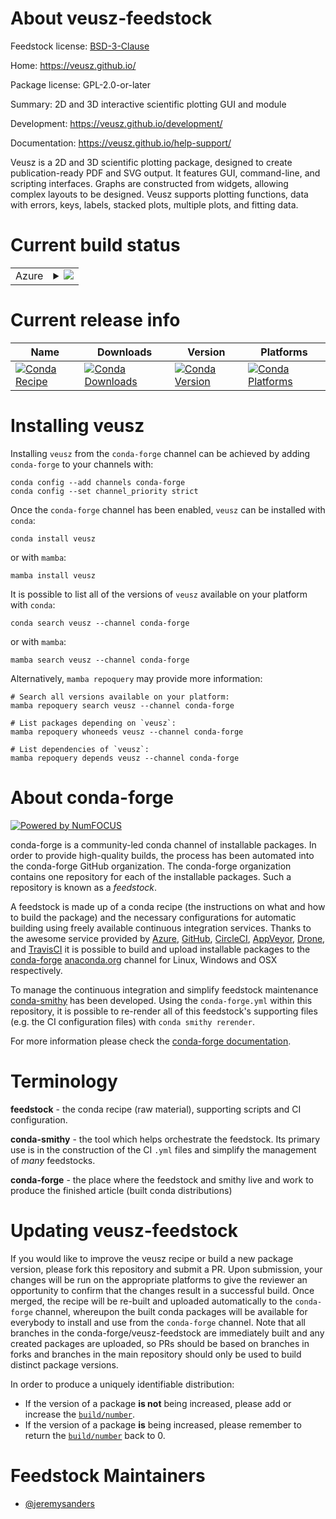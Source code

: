 About veusz-feedstock
=====================

Feedstock license: [BSD-3-Clause](https://github.com/conda-forge/veusz-feedstock/blob/main/LICENSE.txt)

Home: https://veusz.github.io/

Package license: GPL-2.0-or-later

Summary: 2D and 3D interactive scientific plotting GUI and module

Development: https://veusz.github.io/development/

Documentation: https://veusz.github.io/help-support/

Veusz is a 2D and 3D scientific plotting package, designed to
create publication-ready PDF and SVG output. It features GUI,
command-line, and scripting interfaces. Graphs are constructed
from widgets, allowing complex layouts to be designed. Veusz
supports plotting functions, data with errors, keys, labels,
stacked plots, multiple plots, and fitting data.


Current build status
====================


<table>
    
  <tr>
    <td>Azure</td>
    <td>
      <details>
        <summary>
          <a href="https://dev.azure.com/conda-forge/feedstock-builds/_build/latest?definitionId=3639&branchName=main">
            <img src="https://dev.azure.com/conda-forge/feedstock-builds/_apis/build/status/veusz-feedstock?branchName=main">
          </a>
        </summary>
        <table>
          <thead><tr><th>Variant</th><th>Status</th></tr></thead>
          <tbody><tr>
              <td>linux_64_python3.10.____cpython</td>
              <td>
                <a href="https://dev.azure.com/conda-forge/feedstock-builds/_build/latest?definitionId=3639&branchName=main">
                  <img src="https://dev.azure.com/conda-forge/feedstock-builds/_apis/build/status/veusz-feedstock?branchName=main&jobName=linux&configuration=linux%20linux_64_python3.10.____cpython" alt="variant">
                </a>
              </td>
            </tr><tr>
              <td>linux_64_python3.11.____cpython</td>
              <td>
                <a href="https://dev.azure.com/conda-forge/feedstock-builds/_build/latest?definitionId=3639&branchName=main">
                  <img src="https://dev.azure.com/conda-forge/feedstock-builds/_apis/build/status/veusz-feedstock?branchName=main&jobName=linux&configuration=linux%20linux_64_python3.11.____cpython" alt="variant">
                </a>
              </td>
            </tr><tr>
              <td>linux_64_python3.12.____cpython</td>
              <td>
                <a href="https://dev.azure.com/conda-forge/feedstock-builds/_build/latest?definitionId=3639&branchName=main">
                  <img src="https://dev.azure.com/conda-forge/feedstock-builds/_apis/build/status/veusz-feedstock?branchName=main&jobName=linux&configuration=linux%20linux_64_python3.12.____cpython" alt="variant">
                </a>
              </td>
            </tr><tr>
              <td>linux_64_python3.9.____cpython</td>
              <td>
                <a href="https://dev.azure.com/conda-forge/feedstock-builds/_build/latest?definitionId=3639&branchName=main">
                  <img src="https://dev.azure.com/conda-forge/feedstock-builds/_apis/build/status/veusz-feedstock?branchName=main&jobName=linux&configuration=linux%20linux_64_python3.9.____cpython" alt="variant">
                </a>
              </td>
            </tr><tr>
              <td>osx_64_python3.10.____cpython</td>
              <td>
                <a href="https://dev.azure.com/conda-forge/feedstock-builds/_build/latest?definitionId=3639&branchName=main">
                  <img src="https://dev.azure.com/conda-forge/feedstock-builds/_apis/build/status/veusz-feedstock?branchName=main&jobName=osx&configuration=osx%20osx_64_python3.10.____cpython" alt="variant">
                </a>
              </td>
            </tr><tr>
              <td>osx_64_python3.11.____cpython</td>
              <td>
                <a href="https://dev.azure.com/conda-forge/feedstock-builds/_build/latest?definitionId=3639&branchName=main">
                  <img src="https://dev.azure.com/conda-forge/feedstock-builds/_apis/build/status/veusz-feedstock?branchName=main&jobName=osx&configuration=osx%20osx_64_python3.11.____cpython" alt="variant">
                </a>
              </td>
            </tr><tr>
              <td>osx_64_python3.12.____cpython</td>
              <td>
                <a href="https://dev.azure.com/conda-forge/feedstock-builds/_build/latest?definitionId=3639&branchName=main">
                  <img src="https://dev.azure.com/conda-forge/feedstock-builds/_apis/build/status/veusz-feedstock?branchName=main&jobName=osx&configuration=osx%20osx_64_python3.12.____cpython" alt="variant">
                </a>
              </td>
            </tr><tr>
              <td>osx_64_python3.9.____cpython</td>
              <td>
                <a href="https://dev.azure.com/conda-forge/feedstock-builds/_build/latest?definitionId=3639&branchName=main">
                  <img src="https://dev.azure.com/conda-forge/feedstock-builds/_apis/build/status/veusz-feedstock?branchName=main&jobName=osx&configuration=osx%20osx_64_python3.9.____cpython" alt="variant">
                </a>
              </td>
            </tr><tr>
              <td>win_64_python3.10.____cpython</td>
              <td>
                <a href="https://dev.azure.com/conda-forge/feedstock-builds/_build/latest?definitionId=3639&branchName=main">
                  <img src="https://dev.azure.com/conda-forge/feedstock-builds/_apis/build/status/veusz-feedstock?branchName=main&jobName=win&configuration=win%20win_64_python3.10.____cpython" alt="variant">
                </a>
              </td>
            </tr><tr>
              <td>win_64_python3.11.____cpython</td>
              <td>
                <a href="https://dev.azure.com/conda-forge/feedstock-builds/_build/latest?definitionId=3639&branchName=main">
                  <img src="https://dev.azure.com/conda-forge/feedstock-builds/_apis/build/status/veusz-feedstock?branchName=main&jobName=win&configuration=win%20win_64_python3.11.____cpython" alt="variant">
                </a>
              </td>
            </tr><tr>
              <td>win_64_python3.12.____cpython</td>
              <td>
                <a href="https://dev.azure.com/conda-forge/feedstock-builds/_build/latest?definitionId=3639&branchName=main">
                  <img src="https://dev.azure.com/conda-forge/feedstock-builds/_apis/build/status/veusz-feedstock?branchName=main&jobName=win&configuration=win%20win_64_python3.12.____cpython" alt="variant">
                </a>
              </td>
            </tr><tr>
              <td>win_64_python3.9.____cpython</td>
              <td>
                <a href="https://dev.azure.com/conda-forge/feedstock-builds/_build/latest?definitionId=3639&branchName=main">
                  <img src="https://dev.azure.com/conda-forge/feedstock-builds/_apis/build/status/veusz-feedstock?branchName=main&jobName=win&configuration=win%20win_64_python3.9.____cpython" alt="variant">
                </a>
              </td>
            </tr>
          </tbody>
        </table>
      </details>
    </td>
  </tr>
</table>

Current release info
====================

| Name | Downloads | Version | Platforms |
| --- | --- | --- | --- |
| [![Conda Recipe](https://img.shields.io/badge/recipe-veusz-green.svg)](https://anaconda.org/conda-forge/veusz) | [![Conda Downloads](https://img.shields.io/conda/dn/conda-forge/veusz.svg)](https://anaconda.org/conda-forge/veusz) | [![Conda Version](https://img.shields.io/conda/vn/conda-forge/veusz.svg)](https://anaconda.org/conda-forge/veusz) | [![Conda Platforms](https://img.shields.io/conda/pn/conda-forge/veusz.svg)](https://anaconda.org/conda-forge/veusz) |

Installing veusz
================

Installing `veusz` from the `conda-forge` channel can be achieved by adding `conda-forge` to your channels with:

```
conda config --add channels conda-forge
conda config --set channel_priority strict
```

Once the `conda-forge` channel has been enabled, `veusz` can be installed with `conda`:

```
conda install veusz
```

or with `mamba`:

```
mamba install veusz
```

It is possible to list all of the versions of `veusz` available on your platform with `conda`:

```
conda search veusz --channel conda-forge
```

or with `mamba`:

```
mamba search veusz --channel conda-forge
```

Alternatively, `mamba repoquery` may provide more information:

```
# Search all versions available on your platform:
mamba repoquery search veusz --channel conda-forge

# List packages depending on `veusz`:
mamba repoquery whoneeds veusz --channel conda-forge

# List dependencies of `veusz`:
mamba repoquery depends veusz --channel conda-forge
```


About conda-forge
=================

[![Powered by
NumFOCUS](https://img.shields.io/badge/powered%20by-NumFOCUS-orange.svg?style=flat&colorA=E1523D&colorB=007D8A)](https://numfocus.org)

conda-forge is a community-led conda channel of installable packages.
In order to provide high-quality builds, the process has been automated into the
conda-forge GitHub organization. The conda-forge organization contains one repository
for each of the installable packages. Such a repository is known as a *feedstock*.

A feedstock is made up of a conda recipe (the instructions on what and how to build
the package) and the necessary configurations for automatic building using freely
available continuous integration services. Thanks to the awesome service provided by
[Azure](https://azure.microsoft.com/en-us/services/devops/), [GitHub](https://github.com/),
[CircleCI](https://circleci.com/), [AppVeyor](https://www.appveyor.com/),
[Drone](https://cloud.drone.io/welcome), and [TravisCI](https://travis-ci.com/)
it is possible to build and upload installable packages to the
[conda-forge](https://anaconda.org/conda-forge) [anaconda.org](https://anaconda.org/)
channel for Linux, Windows and OSX respectively.

To manage the continuous integration and simplify feedstock maintenance
[conda-smithy](https://github.com/conda-forge/conda-smithy) has been developed.
Using the ``conda-forge.yml`` within this repository, it is possible to re-render all of
this feedstock's supporting files (e.g. the CI configuration files) with ``conda smithy rerender``.

For more information please check the [conda-forge documentation](https://conda-forge.org/docs/).

Terminology
===========

**feedstock** - the conda recipe (raw material), supporting scripts and CI configuration.

**conda-smithy** - the tool which helps orchestrate the feedstock.
                   Its primary use is in the construction of the CI ``.yml`` files
                   and simplify the management of *many* feedstocks.

**conda-forge** - the place where the feedstock and smithy live and work to
                  produce the finished article (built conda distributions)


Updating veusz-feedstock
========================

If you would like to improve the veusz recipe or build a new
package version, please fork this repository and submit a PR. Upon submission,
your changes will be run on the appropriate platforms to give the reviewer an
opportunity to confirm that the changes result in a successful build. Once
merged, the recipe will be re-built and uploaded automatically to the
`conda-forge` channel, whereupon the built conda packages will be available for
everybody to install and use from the `conda-forge` channel.
Note that all branches in the conda-forge/veusz-feedstock are
immediately built and any created packages are uploaded, so PRs should be based
on branches in forks and branches in the main repository should only be used to
build distinct package versions.

In order to produce a uniquely identifiable distribution:
 * If the version of a package **is not** being increased, please add or increase
   the [``build/number``](https://docs.conda.io/projects/conda-build/en/latest/resources/define-metadata.html#build-number-and-string).
 * If the version of a package **is** being increased, please remember to return
   the [``build/number``](https://docs.conda.io/projects/conda-build/en/latest/resources/define-metadata.html#build-number-and-string)
   back to 0.

Feedstock Maintainers
=====================

* [@jeremysanders](https://github.com/jeremysanders/)

